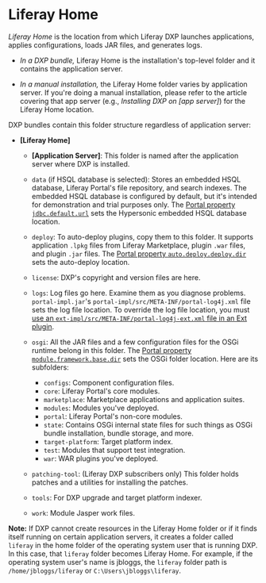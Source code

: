# Liferay Home

*Liferay Home* is the location from which Liferay DXP launches applications, applies configurations, loads JAR files, and generates logs. 

-   *In a DXP bundle,* Liferay Home is the installation's top-level folder and it contains the application server.

-   *In a manual installation,* the Liferay Home folder varies by application server. If you're doing a manual installation, please refer to the article covering that app server (e.g., *Installing DXP on [app server]*) for the Liferay Home location. 

DXP bundles contain this folder structure regardless of application server: 

-   **[Liferay Home]**
    -   **[Application Server]**: This folder is named after the application server where DXP is installed. 
    -   `data` (if HSQL database is selected): Stores an embedded HSQL database, Liferay Portal's file repository, and search indexes. The embedded HSQL database is configured by default, but it's intended for demonstration and trial purposes only. The [Portal property `jdbc.default.url`](https://docs.liferay.com/dxp/portal/7.2-latest/propertiesdoc/portal.properties.html#JDBC) sets the Hypersonic embedded HSQL database location.
    -   `deploy`: To auto-deploy plugins, copy them to this folder. It supports application `.lpkg` files from Liferay Marketplace, plugin `.war` files, and plugin `.jar` files. The [Portal property `auto.deploy.deploy.dir`](https://docs.liferay.com/dxp/portal/7.2-latest/propertiesdoc/portal.properties.html#Auto%20Deploy) sets the auto-deploy location.
    -   `license`: DXP's copyright and version files are here.
    -   `logs`: Log files go here. Examine them as you diagnose problems. `portal-impl.jar`'s `portal-impl/src/META-INF/portal-log4j.xml` file sets the log file location. To override the log file location, you must [use an `ext-impl/src/META-INF/portal-log4j-ext.xml` file in an Ext plugin](/docs/7-2/customization/-/knowledge_base/c/customization-with-ext).
    -   `osgi`: All the JAR files and a few configuration files for the OSGi runtime belong in this folder. The [Portal property `module.framework.base.dir`](https://docs.liferay.com/dxp/portal/7.2-latest/propertiesdoc/portal.properties.html#Module%20Framework) sets the OSGi folder location. Here are its subfolders:

        -   `configs`: Component configuration files.
        -   `core`: Liferay Portal's core modules.
        -   `marketplace`: Marketplace applications and application suites.
        -   `modules`: Modules you've deployed.
        -   `portal`: Liferay Portal's non-core modules.
        -   `state`: Contains OSGi internal state files for such things as OSGi bundle installation, bundle storage, and more.
        -   `target-platform`: Target platform index.
        -   `test`: Modules that support test integration.
        -   `war`: WAR plugins you've deployed.
    -   `patching-tool`: (Liferay DXP subscribers only) This folder holds patches and a utilities for installing the patches.
    -   `tools`: For DXP upgrade and target platform indexer.
    -   `work`: Module Jasper work files.

**Note:** If DXP cannot create resources in the Liferay Home folder or if it finds itself running on certain application servers, it creates a folder called `liferay` in the home folder of the operating system user that is running DXP. In this case, that `liferay` folder becomes Liferay Home. For example, if the operating system user's name is jbloggs, the `liferay` folder path is `/home/jbloggs/liferay` or `C:\Users\jbloggs\liferay`.
